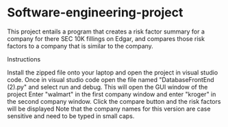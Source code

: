 # Software-engineering-project
This project entails a program that creates a risk factor summary for a company for there SEC 10K fillings on Edgar, and compares those risk factors to a company that is similar to the company.


Instructions

Install the zipped file onto your laptop and open the project in visual studio code. 
Once in visual studio code open the file named "DatabaseFrontEnd (2).py" and select run and debug.
This will open the GUI window of the project
Enter "walmart" in the first company window and enter "kroger" in the second company window.
Click the compare button and the risk factors will be displayed
Note that the company names for this version are case sensitive and need to be typed in small caps. 
